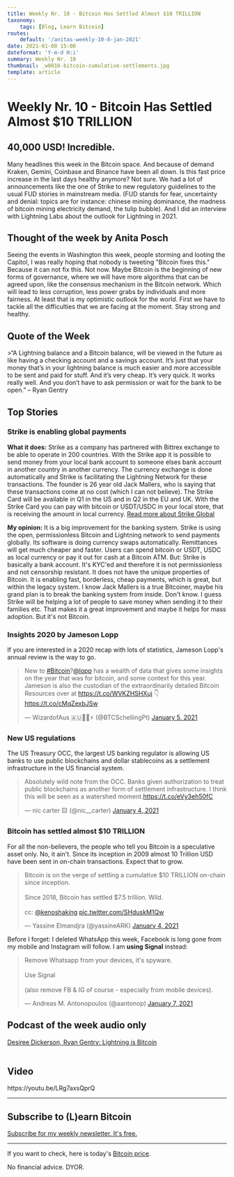 ```yaml
---
title: Weekly Nr. 10 - Bitcoin Has Settled Almost $10 TRILLION
taxonomy:
    tags: [Blog, Learn Bitcoin]
routes:
    default: '/anitas-weekly-10-8-jan-2021'
date: 2021-01-08 15:00
dateformat: 'Y-m-d H:i'
summary: Weekly Nr. 10
thumbnail: _w0010-bitcoin-cumulative-settlements.jpg
template: article
---
```


# Weekly Nr. 10 - Bitcoin Has Settled Almost $10 TRILLION

<h2>40,000 USD! Incredible.</h2>
Many headlines this week in the Bitcoin space. And because of demand Kraken, Gemini, Coinbase and Binance have been all down. Is this fast price increase in the last days healthy anymore? Not sure. We had a lot of announcements like the one of Strike to new regulatory guidelines to the usual FUD stories in mainstream media. (FUD stands for fear, uncertainty and denial: topics are for instance: chinese mining dominance, the madness of bitcoin mining electricity demand, the tulip bubble). And I did an interview with Lightning Labs about the outlook for Lightning in 2021.

<h2>Thought of the week by Anita Posch</h2>
<div class="white-box">Seeing the events in Washington this week, people storming and looting the Capitol, I was really hoping that nobody is tweeting "Bitcoin fixes this." Because it can not fix this. Not now. Maybe Bitcoin is the beginning of new forms of governance, where we will have more algorithms that can be agreed upon, like the consensus mechanism in the Bitcoin network. Which will lead to less corruption, less power grabs by individuals and more fairness. At least that is my optimistic outlook for the world. First we have to tackle all the difficulties that we are facing at the moment. Stay strong and healthy.</div>

<h2>Quote of the Week</h2>
>“A Lightning balance and a Bitcoin balance, will be viewed in the future as like having a checking account and a savings account. It’s just that your money that’s in your lightning balance is much easier and more accessible to be sent and paid for stuff. And it’s very cheap. It’s very quick. It works really well. And you don’t have to ask permission or wait for the bank to be open.” – Ryan Gentry

<h2>Top Stories</h2>
<h3>Strike is enabling global payments</h3>
<strong>What it does:</strong> Strike as a company has partnered with Bittrex exchange to be able to operate in 200 countries. With the Strike app it is possible to send money from your local bank account to someone elses bank account in another country in another currency. The currency exchange is done automatically and Strike is facilitating the Lightning Network for these transactions. The founder is 26 year old Jack Mallers, who is saying that these transactions come at no cost (which I can not believe). The Strike Card will be available in Q1 in the US and in Q2 in the EU and UK. With the Strike Card you can pay with bitcoin or USDT/USDC in your local store, that is receiving the amount in local currency. <a href="https://jimmymow.medium.com/announcing-strike-global-2392b908f611" rel="noopener" target="_blank">Read more about Strike Global</a>

<strong>My opinion:</strong>
It is a big improvement for the banking system. Strike is using the open, permissionless Bitcoin and Lightning network to send payments globally. Its software is doing currency swaps automatically. Remittances will get much cheaper and faster. Users can spend bitcoin or USDT, USDC as local currency or pay it out for cash at a Bitcoin ATM. 
But: Strike is basically a bank account. It's KYC'ed and therefore it is not permissionless and not censorship resistant. It does not have the unique properties of Bitcoin. It is enabling fast, borderless, cheap payments, which is great, but within the legacy system. I know Jack Mallers is a true Bitcoiner, maybe his grand plan is to break the banking system from inside. Don't know. I guess Strike will be helping a lot of people to save money when sending it to their families etc. That makes it a great improvement and maybe it helps for mass adoption. But it's not Bitcoin.

<h3>Insights 2020 by Jameson Lopp</h3>
If you are interested in a 2020 recap with lots of statistics, Jameson Lopp's annual review is the way to go.
<div class="white-box"><blockquote class="twitter-tweet"><p lang="en" dir="ltr">New to <a href="https://twitter.com/hashtag/Bitcoin?src=hash&amp;ref_src=twsrc%5Etfw">#Bitcoin</a>?<a href="https://twitter.com/lopp?ref_src=twsrc%5Etfw">@lopp</a> has a wealth of data that gives some insights on the year that was for bitcoin, and some context for this year. Jameson is also the custodian of the extraordinarily detailed Bitcoin Resources over at <a href="https://t.co/WVKZHSHXuj">https://t.co/WVKZHSHXuj</a> 👇<a href="https://t.co/cMqZexbJSw">https://t.co/cMqZexbJSw</a></p>&mdash; WizardofAus 🇦🇺🔑🌊⚡ (@BTCSchellingPt) <a href="https://twitter.com/BTCSchellingPt/status/1346534430333132802?ref_src=twsrc%5Etfw">January 5, 2021</a></blockquote> 
<script async src="https://platform.twitter.com/widgets.js" charset="utf-8"></script>
 </div>

<h3>New US regulations</h3>
The US Treasury OCC, the largest US banking regulator is allowing US banks to use public blockchains and dollar stablecoins as a settlement infrastructure in the US financial system.
<div class="white-box"><blockquote class="twitter-tweet"><p lang="en" dir="ltr">Absolutely wild note from the OCC. Banks given authorization to treat public blockchains as another form of settlement infrastructure. I think this will be seen as a watershed moment.<a href="https://t.co/eVy3eh50fC">https://t.co/eVy3eh50fC</a></p>&mdash; nic carter 🟨 (@nic__carter) <a href="https://twitter.com/nic__carter/status/1346237543499640832?ref_src=twsrc%5Etfw">January 4, 2021</a></blockquote> 
<script async src="https://platform.twitter.com/widgets.js" charset="utf-8"></script>
 </div>

<h3>Bitcoin has settled almost $10 TRILLION</h3>
For all the non-believers, the people who tell you Bitcoin is a speculative asset only. No, it ain't. Since its inception in 2009 almost 10 Trillion USD have been sent in on-chain transactions. Expect that to grow.
<div class="white-box"><blockquote class="twitter-tweet"><p lang="en" dir="ltr">Bitcoin is on the verge of settling a cumulative $10 TRILLION on-chain since inception. <br><br>Since 2018, Bitcoin has settled $7.5 trillion. Wild.<br><br>cc: <a href="https://twitter.com/kenoshaking?ref_src=twsrc%5Etfw">@kenoshaking</a> <a href="https://t.co/SHduskM1Qw">pic.twitter.com/SHduskM1Qw</a></p>&mdash; Yassine Elmandjra (@yassineARK) <a href="https://twitter.com/yassineARK/status/1346139278636670976?ref_src=twsrc%5Etfw">January 4, 2021</a></blockquote> 
<script async src="https://platform.twitter.com/widgets.js" charset="utf-8"></script>
 </div>

Before I forget: I deleted WhatsApp this week, Facebook is long gone from my mobile and Instagram will follow. I am <strong>using Signal</strong> instead:
<blockquote class="twitter-tweet"><p lang="en" dir="ltr">Remove Whatsapp from your devices, it&#39;s spyware. <br><br>Use Signal<br><br>(also remove FB &amp; IG of course - especially from mobile devices).</p>&mdash; Andreas M. Antonopoulos (@aantonop) <a href="https://twitter.com/aantonop/status/1347329283832729600?ref_src=twsrc%5Etfw">January 7, 2021</a></blockquote> 
<script async src="https://platform.twitter.com/widgets.js" charset="utf-8"></script>
 

<h2>Podcast of the week audio only</h2>
<a href="https://bitcoinundco.com/en/lightning-labs/" target="_blank" rel="noopener noreferrer">Desiree Dickerson, Ryan Gentry: Lightning is Bitcoin</a>
<br /><br />
<h2>Video</h2>
https://youtu.be/LRg7axsQprQ

---
## Subscribe to (L)earn Bitcoin

[Subscribe for my weekly newsletter. It's free.](https://anita.link/weekly)

---

If you want to check, here is today's [Bitcoin price](https://www.coingecko.com/en/coins/bitcoin).

No financial advice. DYOR.